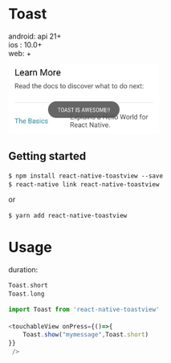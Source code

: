 # Toast

android: api 21+  
ios : 10.0+  
web: +

<img src="./src/demo.jpg" width="300" />

## Getting started

`$ npm install react-native-toastview --save`  
`$ react-native link react-native-toastview`  
  
or

`$ yarn add react-native-toastview `
    

# Usage

duration:

```swift
Toast.short   
Toast.long    

```

```javascript
import Toast from 'react-native-toastview'

<touchableView onPress={()=>{
    Toast.show("mymessage",Toast.short)
}} 
 />
```